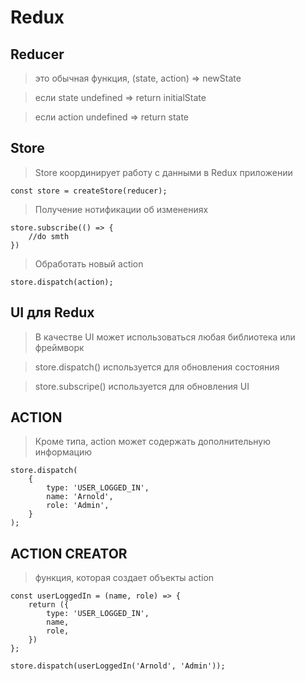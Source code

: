 # Redux

## Reducer

> это обычная функция, (state, action) => newState

> если state undefined => return initialState

> если action undefined => return state

## Store

> Store координирует работу с данными в Redux приложении

```
const store = createStore(reducer);
```

> Получение нотификации об изменениях

```
store.subscribe(() => {
	//do smth
})
```

> Обработать новый action

```
store.dispatch(action);
```
## UI для Redux

> В качестве UI может использоваться любая библиотека или фреймворк

> store.dispatch() используется для обновления состояния

> store.subscripe() используется для обновления UI

## ACTION

> Кроме типа, action может содержать дополнительную информацию

```
store.dispatch(
	{
		type: 'USER_LOGGED_IN',
		name: 'Arnold',
		role: 'Admin',
	}
);
```

## ACTION CREATOR

> функция, которая создает объекты action

```
const userLoggedIn = (name, role) => {
	return ({
		type: 'USER_LOGGED_IN',
		name,
		role,
	})
};

store.dispatch(userLoggedIn('Arnold', 'Admin'));
```